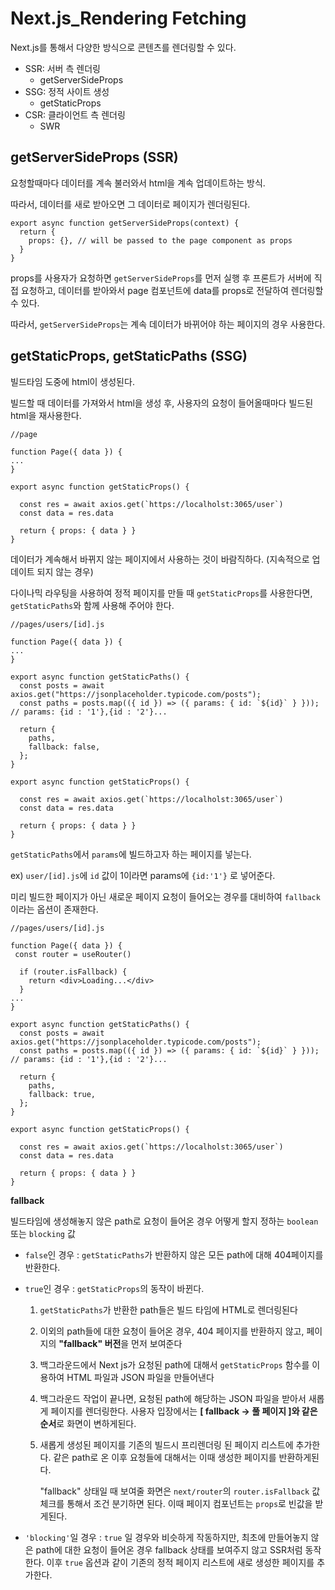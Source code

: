 # Next.js_Rendering Fetching

Next.js를 통해서 다양한 방식으로 콘텐츠를 렌더링할 수 있다.

- SSR: 서버 측 렌더링
  - getServerSideProps
- SSG: 정적 사이트 생성
  - getStaticProps
- CSR: 클라이언트 측 렌더링
  - SWR



## getServerSideProps (SSR)

요청할때마다 데이터를 계속 불러와서 html을 계속 업데이트하는 방식.

따라서, 데이터를 새로 받아오면 그 데이터로 페이지가 렌더링된다.

```react
export async function getServerSideProps(context) {
  return {
    props: {}, // will be passed to the page component as props
  }
}
```

props를 사용자가 요청하면 `getServerSideProps`를 먼저 실행 후 프론트가 서버에 직접 요청하고, 데이터를 받아와서 page 컴포넌트에 data를 props로 전달하여 렌더링할 수 있다.

따라서, `getServerSideProps`는 계속 데이터가 바뀌어야 하는 페이지의 경우 사용한다.



## getStaticProps, getStaticPaths (SSG)

빌드타임 도중에 html이 생성된다.

빌드할 때 데이터를 가져와서 html을 생성 후, 사용자의 요청이 들어올때마다 빌드된 html을 재사용한다.

```react
//page

function Page({ data }) {
...
}

export async function getStaticProps() {

  const res = await axios.get(`https://localholst:3065/user`)
  const data = res.data

  return { props: { data } }
}
```

데이터가 계속해서 바뀌지 않는 페이지에서 사용하는 것이 바람직하다.
(지속적으로 업데이트 되지 않는 경우)

다이나믹 라우팅을 사용하여 정적 페이지를 만들 때 `getStaticProps`를 사용한다면, `getStaticPaths`와 함께 사용해 주어야 한다.

```react
//pages/users/[id].js

function Page({ data }) {
...
}

export async function getStaticPaths() {
  const posts = await axios.get("https://jsonplaceholder.typicode.com/posts");
  const paths = posts.map(({ id }) => ({ params: { id: `${id}` } }));
// params: {id : '1'},{id : '2'}...

  return {
    paths,
    fallback: false,
  };
}

export async function getStaticProps() {

  const res = await axios.get(`https://localholst:3065/user`)
  const data = res.data

  return { props: { data } }
}
```

`getStaticPaths`에서 `params`에 빌드하고자 하는 페이지를 넣는다.

ex) `user/[id].js`에 `id` 값이 1이라면 params에 `{id:'1'}` 로 넣어준다.

미리 빌드한 페이지가 아닌 새로운 페이지 요청이 들어오는 경우를 대비하여 `fallback` 이라는 옵션이 존재한다.

```react
//pages/users/[id].js

function Page({ data }) {
 const router = useRouter()

  if (router.isFallback) {
    return <div>Loading...</div>
  }
...
}

export async function getStaticPaths() {
  const posts = await axios.get("https://jsonplaceholder.typicode.com/posts");
  const paths = posts.map(({ id }) => ({ params: { id: `${id}` } }));
// params: {id : '1'},{id : '2'}...

  return {
    paths,
    fallback: true,
  };
}

export async function getStaticProps() {

  const res = await axios.get(`https://localholst:3065/user`)
  const data = res.data

  return { props: { data } }
}
```

**fallback**

빌드타임에 생성해놓지 않은 path로 요청이 들어온 경우 어떻게 할지 정하는 `boolean` 또는 `blocking` 값

- `false`인 경우 : `getStaticPaths`가 반환하지 않은 모든 path에 대해 404페이지를 반환한다.

- `true`인 경우 : `getStaticProps`의 동작이 바뀐다.

  1. `getStaticPaths`가 반환한 path들은 빌드 타임에 HTML로 렌더링된다

  2. 이외의 path들에 대한 요청이 들어온 경우, 404 페이지를 반환하지 않고, 페이지의 **"fallback" 버전**을 먼저 보여준다

  3. 백그라운드에서 Next js가 요청된 path에 대해서 `getStaticProps` 함수를 이용하여 HTML 파일과 JSON 파일을 만들어낸다

  4. 백그라운드 작업이 끝나면, 요청된 path에 해당하는 JSON 파일을 받아서 새롭게 페이지를 렌더링한다. 사용자 입장에서는 **[ fallback → 풀 페이지 ]와 같은 순서**로 화면이 변하게된다.

  5. 새롭게 생성된 페이지를 기존의 빌드시 프리렌더링 된 페이지 리스트에 추가한다. 같은 path로 온 이후 요청들에 대해서는 이때 생성한 페이지를 반환하게된다.

     "fallback" 상태일 때 보여줄 화면은 `next/router`의 `router.isFallback` 값 체크를 통해서 조건 분기하면 된다. 이때 페이지 컴포넌트는 `props`로 빈값을 받게된다.

- `'blocking'`일 경우 : `true` 일 경우와 비슷하게 작동하지만, 최초에 만들어놓지 않은 path에 대한 요청이 들어온 경우 fallback 상태를 보여주지 않고 SSR처럼 동작한다. 이후 `true` 옵션과 같이 기존의 정적 페이지 리스트에 새로 생성한 페이지를 추가한다.